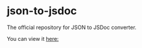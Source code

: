 # json-to-jsdoc
The official repository for JSON to JSDoc converter.

You can view it [here:](https://eek.ro/json-to-jsdoc)
